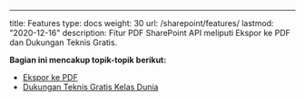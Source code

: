 ---
title: Features 
type: docs
weight: 30
url: /sharepoint/features/
lastmod: "2020-12-16"
description: Fitur PDF SharePoint API meliputi Ekspor ke PDF dan Dukungan Teknis Gratis.

**Bagian ini mencakup topik-topik berikut:**

- [Ekspor ke PDF](/pdf/sharepoint/export-to-pdf/)
- [Dukungan Teknis Gratis Kelas Dunia](/pdf/sharepoint/world-class-free-technical-support/)